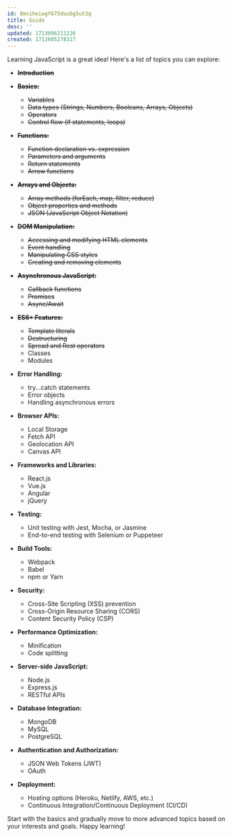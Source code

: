 ```yaml
---
id: 8msiheiwgf675duu6g5ut3q
title: Guide
desc: ''
updated: 1713996211226
created: 1712605278317
---
```


Learning JavaScript is a great idea! Here's a list of topics you can explore:

- ~~**Introduction**~~

- ~~**Basics:**~~
   - ~~Variables~~
   - ~~Data types (Strings, Numbers, Booleans, Arrays, Objects)~~
   - ~~Operators~~
   - ~~Control flow (if statements, loops)~~

- ~~**Functions:**~~
   - ~~Function declaration vs. expression~~
   - ~~Parameters and arguments~~
   - ~~Return statements~~
   - ~~Arrow functions~~

- ~~**Arrays and Objects:**~~
   - ~~Array methods (forEach, map, filter, reduce)~~
   - ~~Object properties and methods~~
   - ~~JSON (JavaScript Object Notation)~~

- ~~**DOM Manipulation:**~~
   - ~~Accessing and modifying HTML elements~~
   - ~~Event handling~~
   - ~~Manipulating CSS styles~~
   - ~~Creating and removing elements~~

- ~~**Asynchronous JavaScript:**~~
   - ~~Callback functions~~
   - ~~Promises~~
   - ~~Async/Await~~

- ~~**ES6+ Features:**~~
   - ~~Template literals~~
   - ~~Destructuring~~
   - ~~Spread and Rest operators~~
   - Classes
   - Modules

- **Error Handling:**
   - try...catch statements
   - Error objects
   - Handling asynchronous errors

- **Browser APIs:**
   - Local Storage
   - Fetch API
   - Geolocation API
   - Canvas API

- **Frameworks and Libraries:**
   - React.js
   - Vue.js
   - Angular
   - jQuery

- **Testing:**
   - Unit testing with Jest, Mocha, or Jasmine
   - End-to-end testing with Selenium or Puppeteer

- **Build Tools:**
    - Webpack
    - Babel
    - npm or Yarn

- **Security:**
    - Cross-Site Scripting (XSS) prevention
    - Cross-Origin Resource Sharing (CORS)
    - Content Security Policy (CSP)

- **Performance Optimization:**
    - Minification
    - Code splitting

- **Server-side JavaScript:**
    - Node.js
    - Express.js
    - RESTful APIs

- **Database Integration:**
    - MongoDB
    - MySQL
    - PostgreSQL

- **Authentication and Authorization:**
    - JSON Web Tokens (JWT)
    - OAuth

- **Deployment:**
    - Hosting options (Heroku, Netlify, AWS, etc.)
    - Continuous Integration/Continuous Deployment (CI/CD)

Start with the basics and gradually move to more advanced topics based on your interests and goals. Happy learning!